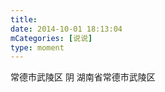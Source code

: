 ```yaml
---
title: 
date: 2014-10-01 18:13:04
mCategories: [说说]
type: moment
---
```


<div id="pics-20141001181304"></div>

<script>
var data = [
    {"link": "2014-10-01_000000.webp", "type": "shuoshuo"},
    {"link": "2014-10-01_000001.webp", "type": "shuoshuo"}
];
picsRender(data, "pics-20141001181304");
</script>

常德市武陵区 阴
湖南省常德市武陵区
